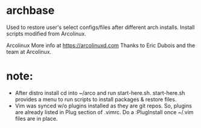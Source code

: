  # archbase
  Used to restore user's select configs/files after different arch installs.
  Install scripts modified from Arcolinux.

 Arcolinux
  More info at https://arcolinuxd.com
  Thanks to Eric Dubois and the team at Arcolinux.

 # note:
 
  * After distro install cd into ~/arco and run start-here.sh.
    start-here.sh provides a menu to run scripts to install
    packages & restore files. 
  * Vim was synced w/o plugins installed as they are git repos.
	  So, plugins are already listed in Plug section of .vimrc.
	  Do a :PlugInstall once ~/.vim files are in place.
